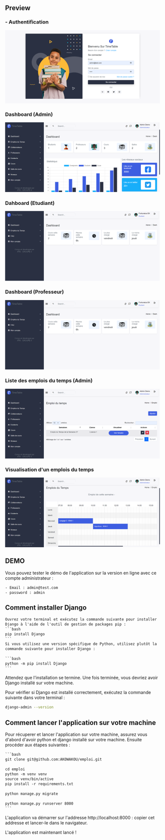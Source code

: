 
## Preview

### - Authentification

![Auth Screenshot](./docs/auth.png)
### Dashboard (Admin)

![Auth Screenshot](./docs/dashboard-2.png)

### Dahboard (Etudiant)

![Auth Screenshot](./docs/user-dashboard.png)

### Dashboard (Professeur)

![Auth Screenshot](./docs/user-dashboard.png)

### Liste des emplois du temps (Admin)

![Auth Screenshot](./docs/timetables.png)

### Visualisation d'un emplois du temps

![Auth Screenshot](./docs/view-timetable.png)

## DEMO

Vous pouvez tester le démo de l'application sur la version en ligne avec ce compte administrateur : 

    - Email : admin@test.com
    - password : admin
## Comment installer Django

    Ouvrez votre terminal et exécutez la commande suivante pour installer Django à l'aide de l'outil de gestion de packages pip :
    ```bash
    pip install Django
    ```
    Si vous utilisez une version spécifique de Python, utilisez plutôt la commande suivante pour installer Django :

    ```bash
    python -m pip install Django
    ```	
Attendez que l'installation se termine. Une fois terminée, vous devriez avoir Django installé sur votre machine.

Pour vérifier si Django est installé correctement, exécutez la commande suivante dans votre terminal :

```bash
django-admin --version
```

## Comment lancer l'application sur votre machine

Pour récuperer et lancer l'application sur votre machine, assurez vous d'abord d'avoir python et django installé sur votre machine. Ensuite procéder aux étapes suivantes :

    ```bash
    git clone git@github.com:AKOWAKOU/emploi.git

    cd emploi
    python -m venv venv 
    source venv/bin/active
    pip install -r requirements.txt

    python manage.py migrate

    python manage.py runserver 8000
    ```
L'application va démarrer sur l'addresse http://localhost:8000 : copier cet addresse et lancer-le dans le navigateur.

L'application est maintenant lancé !


